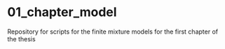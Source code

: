# 01_chapter_model
Repository for scripts for the finite mixture models for the first chapter of the thesis 
